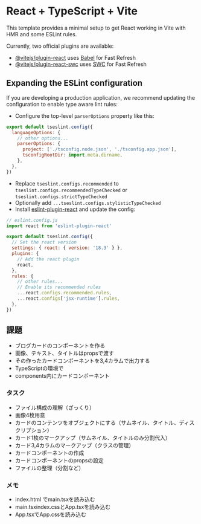# React + TypeScript + Vite

This template provides a minimal setup to get React working in Vite with HMR and some ESLint rules.

Currently, two official plugins are available:

- [@vitejs/plugin-react](https://github.com/vitejs/vite-plugin-react/blob/main/packages/plugin-react/README.md) uses [Babel](https://babeljs.io/) for Fast Refresh
- [@vitejs/plugin-react-swc](https://github.com/vitejs/vite-plugin-react-swc) uses [SWC](https://swc.rs/) for Fast Refresh

## Expanding the ESLint configuration

If you are developing a production application, we recommend updating the configuration to enable type aware lint rules:

- Configure the top-level `parserOptions` property like this:

```js
export default tseslint.config({
  languageOptions: {
    // other options...
    parserOptions: {
      project: ['./tsconfig.node.json', './tsconfig.app.json'],
      tsconfigRootDir: import.meta.dirname,
    },
  },
})
```

- Replace `tseslint.configs.recommended` to `tseslint.configs.recommendedTypeChecked` or `tseslint.configs.strictTypeChecked`
- Optionally add `...tseslint.configs.stylisticTypeChecked`
- Install [eslint-plugin-react](https://github.com/jsx-eslint/eslint-plugin-react) and update the config:

```js
// eslint.config.js
import react from 'eslint-plugin-react'

export default tseslint.config({
  // Set the react version
  settings: { react: { version: '18.3' } },
  plugins: {
    // Add the react plugin
    react,
  },
  rules: {
    // other rules...
    // Enable its recommended rules
    ...react.configs.recommended.rules,
    ...react.configs['jsx-runtime'].rules,
  },
})
```

## 課題
- ブログカードのコンポーネントを作る
- 画像、テキスト、タイトルはpropsで渡す
- その作ったカードコンポーネントを3,4カラムで出力する
- TypeScriptの環境で
- components内にカードコンポーネント

### タスク
- ファイル構成の理解（ざっくり）
- 画像4枚用意
- カードのコンテンツをオブジェクトにする（サムネイル、タイトル、ディスクリプション）
- カード1枚のマークアップ（サムネイル、タイトルのみ分割代入）
- カード3,4カラムのマークアップ（クラスの管理）
- カードコンポーネントの作成
- カードコンポーネントのpropsの設定
- ファイルの整理（分割など）

### メモ
- index.html でmain.tsxを読み込む
- main.tsxindex.cssとApp.tsxを読み込む
- App.tsxでApp.cssを読み込む

